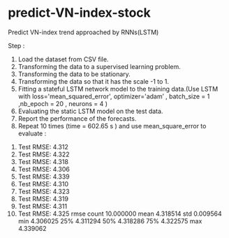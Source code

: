 ﻿# predict-VN-index-stock
Predict VN-index trend approached by RNNs(LSTM)


Step : 
1. Load the dataset from CSV file.
2. Transforming the data to a supervised learning problem.
3. Transforming the data to be stationary.
4. Transforming the data so that it has the scale -1 to 1.
5. Fitting a stateful LSTM network model to the training data.(Use LSTM with loss='mean_squared_error', optimizer='adam’ , batch_size = 1 ,nb_epoch = 20 , neurons = 4 )
6. Evaluating the static LSTM model on the test data.
7. Report the performance of the forecasts.
8. Repeat 10 times (time = 602.65 s ) and use mean_square_error to evaluate : 

1) Test RMSE: 4.312
2) Test RMSE: 4.322
3) Test RMSE: 4.318
4) Test RMSE: 4.306
5) Test RMSE: 4.339
6) Test RMSE: 4.310
7) Test RMSE: 4.323
8) Test RMSE: 4.319
9) Test RMSE: 4.311
10) Test RMSE: 4.325
            rmse
count  10.000000
mean    4.318514
std     0.009564
min     4.306025
25%     4.311294
50%     4.318286
75%     4.322575
max     4.339062


